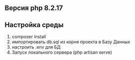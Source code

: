 ## Версия php 8.2.17
## Настройка среды
1. composer install
2. импортировать db.sql из корня проекта в Базу Данных
3. настроить .env для БД
4. Запуск локального сервера (php artisan serve)
